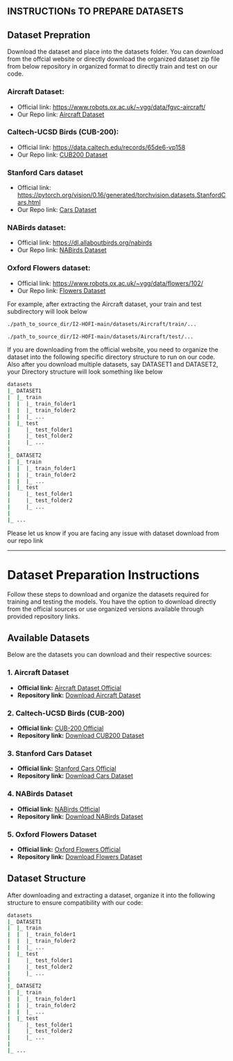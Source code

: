 ## INSTRUCTIONs TO PREPARE DATASETS

## Dataset Prepration
Download the dataset and place into the datasets folder. You can download from the offcial website or directly download the organized dataset zip file from below repository in organized format to directly train and test on our code.

### Aircraft Dataset:
- Official link: https://www.robots.ox.ac.uk/~vgg/data/fgvc-aircraft/
- Our Repo link: [Aircraft Dataset](https://drive.google.com/uc?export=download&id=1v_cOB1gOIneI-Y1vJC7WUSvwH2FP9qCS)

### Caltech-UCSD Birds (CUB-200):
- Official link: https://data.caltech.edu/records/65de6-vp158
- Our Repo link: [CUB200 Dataset](https://drive.google.com/uc?export=download&id=1S9RgrN-Ys6Ogc11av-9apy9sMeMuoqDZ)

### Stanford Cars dataset
- Official link: https://pytorch.org/vision/0.16/generated/torchvision.datasets.StanfordCars.html
- Our Repo link: [Cars Dataset](https://drive.google.com/uc?export=download&id=1DhVbnAlBaY75n6YNbyopwyPulkjszk-m)

### NABirds dataset:
- Official link: https://dl.allaboutbirds.org/nabirds
- Our Repo link: [NABirds Dataset](https://drive.google.com/uc?export=download&id=1B7eYvXTXNGrJcMDySU62U-RGXF9b-5zh)

### Oxford Flowers dataset:
- Official link: https://www.robots.ox.ac.uk/~vgg/data/flowers/102/
- Our Repo link: [Flowers Dataset](https://drive.google.com/uc?export=download&id=10fFJGlCAE1NC5eGoun4nW6C6s_CpBKEH)
 

For example, after extracting the Aircraft dataset, your train and test subdirectory will look below
```bash
./path_to_source_dir/I2-HOFI-main/datasets/Aircraft/train/...

./path_to_source_dir/I2-HOFI-main/datasets/Aircraft/test/...
```

If you are downloading from the official website, you need to organize the dataset into the following specific directory structure to run on our code. Also after you download multiple datasets, say DATASET1 and DATASET2, your Directory structure will look something like below
```bash
datasets
|_ DATASET1
|  |_ train
|  |  |_ train_folder1
|  |  |_ train_folder2
|  |  |_ ...
|  |_ test
|     |_ test_folder1
|     |_ test_folder2
|     |_ ...
|
|_ DATASET2
|  |_ train
|  |  |_ train_folder1
|  |  |_ train_folder2
|  |  |_ ...
|  |_ test
|     |_ test_folder1
|     |_ test_folder2
|     |_ ...
|
|_ ...
```
Please let us know if you are facing any issue with dataset download from our repo link


------------------------


# Dataset Preparation Instructions

Follow these steps to download and organize the datasets required for training and testing the models. You have the option to download directly from the official sources or use organized versions available through provided repository links.

## Available Datasets
Below are the datasets you can download and their respective sources:

### 1. Aircraft Dataset
- **Official link:** [Aircraft Dataset Official](https://www.robots.ox.ac.uk/~vgg/data/fgvc-aircraft/)
- **Repository link:** [Download Aircraft Dataset](https://drive.google.com/uc?export=download&id=1v_cOB1gOIneI-Y1vJC7WUSvwH2FP9qCS)

### 2. Caltech-UCSD Birds (CUB-200)
- **Official link:** [CUB-200 Official](https://data.caltech.edu/records/65de6-vp158)
- **Repository link:** [Download CUB200 Dataset](https://drive.google.com/uc?export=download&id=1S9RgrN-Ys6Ogc11av-9apy9sMeMuoqDZ)

### 3. Stanford Cars Dataset
- **Official link:** [Stanford Cars Official](https://pytorch.org/vision/0.16/generated/torchvision.datasets.StanfordCars.html)
- **Repository link:** [Download Cars Dataset](https://drive.google.com/uc?export=download&id=1DhVbnAlBaY75n6YNbyopwyPulkjszk-m)

### 4. NABirds Dataset
- **Official link:** [NABirds Official](https://dl.allaboutbirds.org/nabirds)
- **Repository link:** [Download NABirds Dataset](https://drive.google.com/uc?export=download&id=1B7eYvXTXNGrJcMDySU62U-RGXF9b-5zh)

### 5. Oxford Flowers Dataset
- **Official link:** [Oxford Flowers Official](https://www.robots.ox.ac.uk/~vgg/data/flowers/102/)
- **Repository link:** [Download Flowers Dataset](https://drive.google.com/uc?export=download&id=10fFJGlCAE1NC5eGoun4nW6C6s_CpBKEH)

## Dataset Structure

After downloading and extracting a dataset, organize it into the following structure to ensure compatibility with our code:

```bash
datasets
|_ DATASET1
|  |_ train
|  |  |_ train_folder1
|  |  |_ train_folder2
|  |  |_ ...
|  |_ test
|     |_ test_folder1
|     |_ test_folder2
|     |_ ...
|
|_ DATASET2
|  |_ train
|  |  |_ train_folder1
|  |  |_ train_folder2
|  |  |_ ...
|  |_ test
|     |_ test_folder1
|     |_ test_folder2
|     |_ ...
|
|_ ...
```
